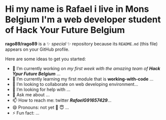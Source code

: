 # Hi my name is Rafael i live in Mons Belgium I'm a web developer student of Hack Your Future Belgium

**rago89/rago89** is a ✨ _special_ ✨ repository because its `README.md` (this file) appears on your GitHub profile.

Here are some ideas to get you started:

- 🔭 I’m currently working on _my first week with the amazing team of **Hack Ypur Future Belgium**_ ...
- 🌱 I’m currently learning my first module that is **working-with-code**  ...
- 👯 I’m looking to collaborate on  web developing environment...
- 🤔 I’m looking for help with ...
- 💬 Ask me about ...
- 📫 How to reach me: twitter **_RafaelG91657429_**...
- 😄 Pronouns: not yet :rofl: :innocent: ...
- ⚡ Fun fact: ...
